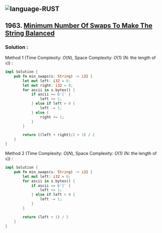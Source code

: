 ![language-RUST](https://img.shields.io/badge/RUST-8d4004?style=for-the-badge&logo=RUST)
---

## 1963. [Minimum Number Of Swaps To Make The String Balanced](https://leetcode.com/problems/minimum-number-of-swaps-to-make-the-string-balanced)

### Solution :

Method 1 (Time Complexity: $O(N)$, Space Complexity: $O(1)$ (N: the length of `s`)) :
```rust
impl Solution {
    pub fn min_swaps(s: String) -> i32 {
        let mut left: i32 = 0;
        let mut right: i32 = 0;
        for ascii in s.bytes() {
            if ascii == b'[' {
                left += 1;
            } else if left > 0 {
                left -= 1;
            } else {
                right += 1;
            }
        }

        return ((left + right)/2 + 1) / 2
    }
}
```

Method 2 (Time Complexity: $O(N)$, Space Complexity: $O(1)$ (N: the length of `s`)) :
```rust
impl Solution {
    pub fn min_swaps(s: String) -> i32 {
        let mut left: i32 = 0;
        for ascii in s.bytes() {
            if ascii == b'[' {
                left += 1;
            } else if left > 0 {
                left -= 1;
            }
        }

        return (left + 1) / 2
    }
}
```
